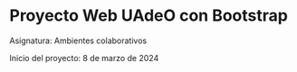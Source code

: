 # Proyecto Web UAdeO con Bootstrap

Asignatura: Ambientes colaborativos

Inicio del proyecto: 8 de marzo de 2024
